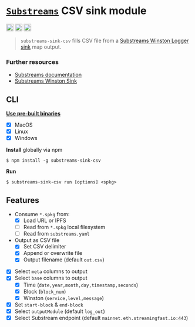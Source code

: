 # [`Substreams`](https://substreams.streamingfast.io/) CSV sink module

[<img alt="github" src="https://img.shields.io/badge/Github-substreams.csv-8da0cb?style=for-the-badge&logo=github" height="20">](https://github.com/pinax-network/substreams-sink-csv)
[<img alt="npm" src="https://img.shields.io/npm/v/substreams-sink-csv.svg?style=for-the-badge&color=CB0001&logo=npm" height="20">](https://www.npmjs.com/package/substreams-sink-csv)
[<img alt="GitHub Workflow Status" src="https://img.shields.io/github/actions/workflow/status/pinax-network/substreams-sink-csv/ci.yml?branch=main&style=for-the-badge" height="20">](https://github.com/pinax-network/substreams-sink-csv/actions?query=branch%3Amain)

> `substreams-sink-csv` fills CSV file from a [Substreams Winston Logger sink](https://github.com/pinax-network/substreams-sink-winston) map output.

### Further resources

- [Substreams documentation](https://substreams.streamingfast.io)
- [Substreams Winston Sink](https://github.com/pinax-network/substreams-sink-winston)

## CLI
[**Use pre-built binaries**](https://github.com/pinax-network/substreams-sink-csv/releases)
- [x] MacOS
- [x] Linux
- [x] Windows

**Install** globally via npm
```
$ npm install -g substreams-sink-csv
```

**Run**
```
$ substreams-sink-csv run [options] <spkg>
```

## Features
- Consume `*.spkg` from:
  - [x] Load URL or IPFS
  - [ ] Read from `*.spkg` local filesystem
  - [ ] Read from `substreams.yaml`
- Output as CSV file
  - [x] Set CSV delimiter
  - [x] Append or overwrite file
  - [x] Output filename (default `out.csv`)
- [x] Select `meta` columns to output
- [x] Select `base` columns to output
  - [x] Time (`date,year,month,day,timestamp,seconds`)
  - [x] Block (`block_num`)
  - [x] Winston (`service,level,message`)
- [x] Set `start-block` & `end-block`
- [x] Select `outputModule` (default `log_out`)
- [x] Select Substream endpoint (default `mainnet.eth.streamingfast.io:443`)
